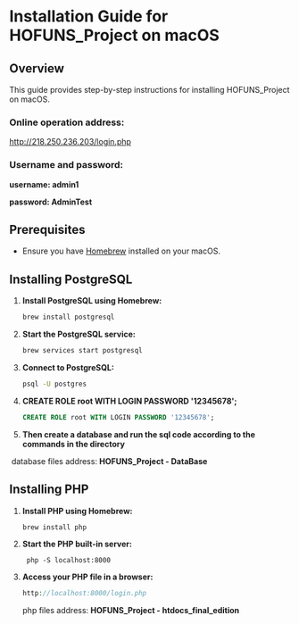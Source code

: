 # Installation Guide for HOFUNS_Project  on macOS

## Overview

This guide provides step-by-step instructions for installing HOFUNS_Project on macOS.



### Online operation address: 

http://218.250.236.203/login.php



### Username and password:

**username:  admin1**

**password:  AdminTest**



## Prerequisites

- Ensure you have [Homebrew](https://brew.sh/) installed on your macOS.

## Installing PostgreSQL

1. **Install PostgreSQL using Homebrew:**

   ```bash
   brew install postgresql
   ```

2. **Start the PostgreSQL service:**

   ```bash
   brew services start postgresql
   ```

3. **Connect to PostgreSQL:**

   ```bash
   psql -U postgres
   ```

4. **CREATE ROLE root WITH LOGIN PASSWORD '12345678';**

   ```sql
   CREATE ROLE root WITH LOGIN PASSWORD '12345678';
   ```

5. **Then create a database and run the sql code according to the commands in the directory**

​		database files address:    **HOFUNS_Project - DataBase**

## Installing PHP

1. **Install PHP using Homebrew:**

   ```bash
   brew install php
   ```

2. **Start the PHP built-in server:**

   ```
    php -S localhost:8000
   ```

3. **Access your PHP file in a browser:**

   ```php
   http://localhost:8000/login.php
   ```

   php files address:  **HOFUNS_Project - htdocs_final_edition**

